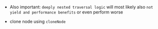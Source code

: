 -  Also important: `deeply nested traversal logic` will most likely also `not yield and performance benefits` or even perform worse

-  clone node using `cloneNode`

